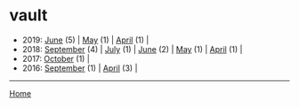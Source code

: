 # vault

  * 2019: 
      [June](./vault-2019-06.md) (5) | 
      [May](./vault-2019-05.md) (1) | 
      [April](./vault-2019-04.md) (1) | 
  * 2018: 
      [September](./vault-2018-09.md) (4) | 
      [July](./vault-2018-07.md) (1) | 
      [June](./vault-2018-06.md) (2) | 
      [May](./vault-2018-05.md) (1) | 
      [April](./vault-2018-04.md) (1) | 
  * 2017: 
      [October](./vault-2017-10.md) (1) | 
  * 2016: 
      [September](./vault-2016-09.md) (1) | 
      [April](./vault-2016-04.md) (3) | 

----

[Home](../)

